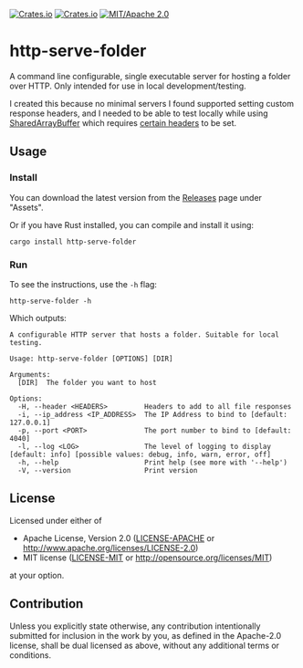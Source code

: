 
[![Crates.io](https://img.shields.io/crates/v/http-serve-folder)](https://crates.io/crates/http-serve-folder)
[![Crates.io](https://img.shields.io/crates/d/http-serve-folder)](https://crates.io/crates/http-serve-folder)
[![MIT/Apache 2.0](https://img.shields.io/badge/license-MIT%2FApache-blue.svg)](#License)

# http-serve-folder

A command line configurable, single executable server for hosting a folder over HTTP. Only intended for use in local development/testing. 

I created this because no minimal servers I found supported setting custom response headers, and I needed to be able to test locally while using [SharedArrayBuffer](https://developer.mozilla.org/en-US/docs/Web/JavaScript/Reference/Global_Objects/SharedArrayBuffer) which requires [certain headers](https://developer.mozilla.org/en-US/docs/Web/JavaScript/Reference/Global_Objects/SharedArrayBuffer#security_requirements) to be set.

## Usage

### Install

You can download the latest version from the [Releases](https://github.com/paul-hansen/http-serve-folder/releases/latest) page under "Assets".

Or if you have Rust installed, you can compile and install it using:
```
cargo install http-serve-folder
```

### Run
To see the instructions, use the `-h` flag:
```
http-serve-folder -h
```

Which outputs:

```
A configurable HTTP server that hosts a folder. Suitable for local
testing.

Usage: http-serve-folder [OPTIONS] [DIR]

Arguments:
  [DIR]  The folder you want to host

Options:
  -H, --header <HEADERS>         Headers to add to all file responses
  -i, --ip_address <IP_ADDRESS>  The IP Address to bind to [default: 127.0.0.1]
  -p, --port <PORT>              The port number to bind to [default: 4040]
  -l, --log <LOG>                The level of logging to display [default: info] [possible values: debug, info, warn, error, off]
  -h, --help                     Print help (see more with '--help')
  -V, --version                  Print version
```

## License

Licensed under either of

* Apache License, Version 2.0
  ([LICENSE-APACHE](LICENSE-APACHE) or http://www.apache.org/licenses/LICENSE-2.0)
* MIT license
  ([LICENSE-MIT](LICENSE-MIT) or http://opensource.org/licenses/MIT)

at your option.

## Contribution

Unless you explicitly state otherwise, any contribution intentionally submitted
for inclusion in the work by you, as defined in the Apache-2.0 license, shall be
dual licensed as above, without any additional terms or conditions.
